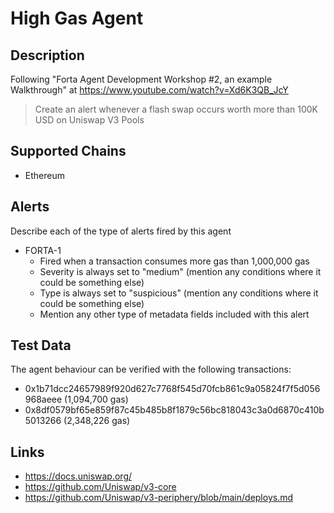 # High Gas Agent

## Description

Following "Forta Agent Development Workshop #2, an example Walkthrough" at  https://www.youtube.com/watch?v=Xd6K3QB_JcY

> Create an alert whenever a flash swap occurs worth more than 100K USD on Uniswap V3 Pools

## Supported Chains

- Ethereum


## Alerts

Describe each of the type of alerts fired by this agent

- FORTA-1
  - Fired when a transaction consumes more gas than 1,000,000 gas
  - Severity is always set to "medium" (mention any conditions where it could be something else)
  - Type is always set to "suspicious" (mention any conditions where it could be something else)
  - Mention any other type of metadata fields included with this alert

## Test Data

The agent behaviour can be verified with the following transactions:

- 0x1b71dcc24657989f920d627c7768f545d70fcb861c9a05824f7f5d056968aeee (1,094,700 gas)
- 0x8df0579bf65e859f87c45b485b8f1879c56bc818043c3a0d6870c410b5013266 (2,348,226 gas)

## Links
- https://docs.uniswap.org/
- https://github.com/Uniswap/v3-core
- https://github.com/Uniswap/v3-periphery/blob/main/deploys.md
